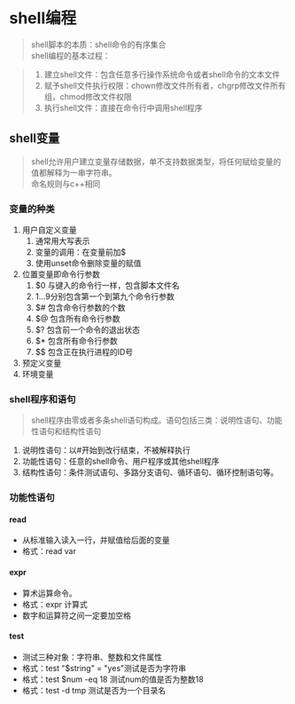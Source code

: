# shell编程

> shell脚本的本质：shell命令的有序集合  
> shell编程的基本过程：  

>1. 建立shell文件：包含任意多行操作系统命令或者shell命令的文本文件
>2. 赋予shell文件执行权限：chown修改文件所有者，chgrp修改文件所有组，chmod修改文件权限
>3. 执行shell文件：直接在命令行中调用shell程序

## shell变量
> shell允许用户建立变量存储数据，单不支持数据类型，将任何赋给变量的值都解释为一串字符串。  
> 命名规则与c++相同

### 变量的种类
1. 用户自定义变量
	1. 通常用大写表示
	2. 变量的调用：在变量前加$
	3. 使用unset命令删除变量的赋值
2. 位置变量即命令行参数
	1. $0 与键入的命令行一样，包含脚本文件名
	2. $1...$9分别包含第一个到第九个命令行参数
	3. $# 包含命令行参数的个数
	4. $@ 包含所有命令行参数
	5. $? 包含前一个命令的退出状态
	6. $* 包含所有命令行参数
	7. $$ 包含正在执行进程的ID号
3. 预定义变量
4. 环境变量

### shell程序和语句
> shell程序由零或者多条shell语句构成。语句包括三类：说明性语句、功能性语句和结构性语句

1. 说明性语句：以#开始到改行结束，不被解释执行
2. 功能性语句：任意的shell命令、用户程序或其他shell程序
3. 结构性语句：条件测试语句、多路分支语句、循环语句、循环控制语句等。

### 功能性语句
#### read
* 从标准输入读入一行，并赋值给后面的变量
* 格式：read var

#### expr
* 算术运算命令。
* 格式：expr 计算式
* 数字和运算符之间一定要加空格

#### test
* 测试三种对象：字符串、整数和文件属性
* 格式：test "$string" = "yes"测试是否为字符串
* 格式：test $num -eq 18 测试num的值是否为整数18
* 格式：test -d tmp 测试是否为一个目录名
